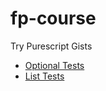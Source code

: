 # fp-course

Try Purescript Gists
* [Optional Tests](https://try.purescript.org/?gist=3db45cb233204fda7d0e463512183f9a)
* [List Tests](https://try.purescript.org/?gist=34c672120118d54870ce22a33beb4635)

